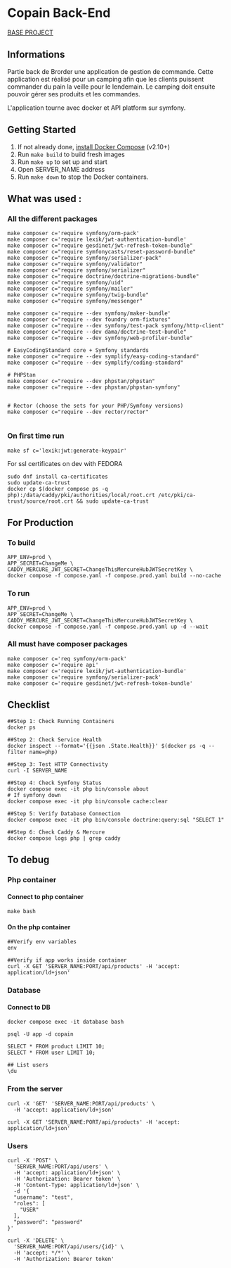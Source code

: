 # Copain Back-End

[BASE PROJECT](https://github.com/dunglas/symfony-docker)

## Informations

Partie back de Brorder une application de gestion de commande. 
Cette application est réalisé pour un camping afin que les clients puissent commander du pain la veille pour le lendemain.
Le camping doit ensuite pouvoir gérer ses produits et les commandes.

L'application tourne avec docker et API platform sur symfony.

## Getting Started

1. If not already done, [install Docker Compose](https://docs.docker.com/compose/install/) (v2.10+)
2. Run `make build` to build fresh images
3. Run `make up` to set up and start
4. Open SERVER_NAME address
5. Run `make down` to stop the Docker containers.

## What was used :

### All the different packages
```
make composer c='require symfony/orm-pack'
make composer c='require lexik/jwt-authentication-bundle'
make composer c="require gesdinet/jwt-refresh-token-bundle"
make composer c="require symfonycasts/reset-password-bundle"
make composer c="require symfony/serializer-pack"
make composer c="require symfony/validator"
make composer c="require symfony/serializer"
make composer c="require doctrine/doctrine-migrations-bundle"
make composer c="require symfony/uid" 
make composer c="require symfony/mailer"
make composer c="require symfony/twig-bundle"
make composer c="require symfony/messenger"

make composer c='require --dev symfony/maker-bundle'
make composer c="require --dev foundry orm-fixtures"
make composer c="require --dev symfony/test-pack symfony/http-client"
make composer c="require --dev dama/doctrine-test-bundle"
make composer c="require --dev symfony/web-profiler-bundle"

# EasyCodingStandard core + Symfony standards
make composer c="require --dev symplify/easy-coding-standard"
make composer c="require --dev symplify/coding-standard"

# PHPStan
make composer c="require --dev phpstan/phpstan"
make composer c="require --dev phpstan/phpstan-symfony"


# Rector (choose the sets for your PHP/Symfony versions)
make composer c="require --dev rector/rector"


```

### On first time run
```
make sf c='lexik:jwt:generate-keypair'
```

For ssl certificates on dev with FEDORA
```
sudo dnf install ca-certificates
sudo update-ca-trust
docker cp $(docker compose ps -q php):/data/caddy/pki/authorities/local/root.crt /etc/pki/ca-trust/source/root.crt && sudo update-ca-trust
```

## For Production

### To build
```
APP_ENV=prod \
APP_SECRET=ChangeMe \
CADDY_MERCURE_JWT_SECRET=ChangeThisMercureHubJWTSecretKey \
docker compose -f compose.yaml -f compose.prod.yaml build --no-cache
```

### To run
```
APP_ENV=prod \
APP_SECRET=ChangeMe \
CADDY_MERCURE_JWT_SECRET=ChangeThisMercureHubJWTSecretKey \
docker compose -f compose.yaml -f compose.prod.yaml up -d --wait
```

### All must have composer packages
```
make composer c='req symfony/orm-pack'
make composer c='require api'
make composer c='require lexik/jwt-authentication-bundle'
make composer c='require symfony/serializer-pack'
make composer c='require gesdinet/jwt-refresh-token-bundle'
```


## Checklist
```
##Step 1: Check Running Containers
docker ps

##Step 2: Check Service Health
docker inspect --format='{{json .State.Health}}' $(docker ps -q --filter name=php)

##Step 3: Test HTTP Connectivity
curl -I SERVER_NAME

##Step 4: Check Symfony Status
docker compose exec -it php bin/console about
# If symfony down
docker compose exec -it php bin/console cache:clear

##Step 5: Verify Database Connection
docker compose exec -it php bin/console doctrine:query:sql "SELECT 1"

##Step 6: Check Caddy & Mercure
docker compose logs php | grep caddy
```

## To debug

### Php container
#### Connect to php container
```
make bash 
```
#### On the php container 
```
##Verify env variables
env

##Verify if app works inside container
curl -X GET 'SERVER_NAME:PORT/api/products' -H 'accept: application/ld+json'
```

### Database
#### Connect to DB 
```
docker compose exec -it database bash
```
```
psql -U app -d copain

SELECT * FROM product LIMIT 10;
SELECT * FROM user LIMIT 10;

## List users
\du 

```

### From the server
```
curl -X 'GET' 'SERVER_NAME:PORT/api/products' \
  -H 'accept: application/ld+json'

curl -X GET 'SERVER_NAME:PORT/api/products' -H 'accept: application/ld+json'
```

### Users
```
curl -X 'POST' \
  'SERVER_NAME:PORT/api/users' \
  -H 'accept: application/ld+json' \
  -H 'Authorization: Bearer token' \
  -H 'Content-Type: application/ld+json' \
  -d '{
  "username": "test",
  "roles": [
    "USER"
  ],
  "password": "password"
}'

curl -X 'DELETE' \
  'SERVER_NAME:PORT/api/users/{id}' \
  -H 'accept: */*' \
  -H 'Authorization: Bearer token'
```
